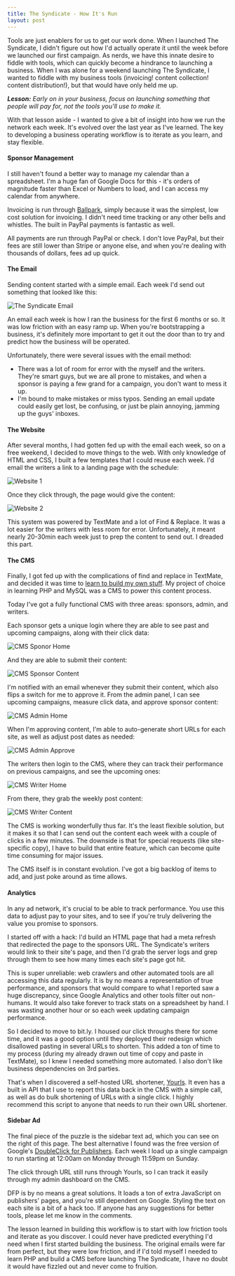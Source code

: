 ```yaml
---
title: The Syndicate - How It's Run
layout: post
---
```


Tools are just enablers for us to get our work done. When I launched The Syndicate, I didn't figure out how I'd actually operate it until the week before we launched our first campaign. As nerds, we have this innate desire to fiddle with tools, which can quickly become a hindrance to launching a business. When I was alone for a weekend launching The Syndicate, I wanted to fiddle with my business tools (invoicing! content collection! content distribution!), but that would have only held me up.

<em><strong>Lesson:</strong> Early on in your business, focus on launching something that people will pay for, not the tools you'll use to make it.</em>

With that lesson aside - I wanted to give a bit of insight into how we run the network each week. It's evolved over the last year as I've learned. The key to developing a business operating workflow is to iterate as you learn, and stay flexible.

#### Sponsor Management
I still haven't found a better way to manage my calendar than a spreadsheet. I'm a huge fan of Google Docs for this - it's orders of magnitude faster than Excel or Numbers to load, and I can access my calendar from anywhere.

Invoicing is run through [Ballpark](http://www.getballpark.com/), simply because it was the simplest, low cost solution for invoicing. I didn't need time tracking or any other bells and whistles. The built in PayPal payments is fantastic as well.

All payments are run through PayPal or check. I don't love PayPal, but their fees are still lower than Stripe or anyone else, and when you're dealing with thousands of dollars, fees ad up quick.

#### The Email
Sending content started with a simple email. Each week I'd send out something that looked like this:

![The Syndicate Email](http://behindcompanies.com/wp-content/uploads/2012/10/email.jpg)

An email each week is how I ran the business for the first 6 months or so. It was low friction with an easy ramp up. When you're bootstrapping a business, it's definitely more important to get it out the door than to try and predict how the business will be operated.

Unfortunately, there were several issues with the email method:

* There was a lot of room for error with the myself and the writers. They're smart guys, but we are all prone to mistakes, and when a sponsor is paying a few grand for a campaign, you don't want to mess it up.
* I'm bound to make mistakes or miss typos. Sending an email update could easily get lost, be confusing, or just be plain annoying, jamming up the guys' inboxes.

#### The Website
After several months, I had gotten fed up with the email each week, so on a free weekend, I decided to move things to the web. With only knowledge of HTML and CSS, I built a few templates that I could reuse each week. I'd email the writers a link to a landing page with the schedule:

![Website 1](http://behindcompanies.com/wp-content/uploads/2012/10/website1.jpg)

Once they click through, the page would give the content:

![Website 2](http://behindcompanies.com/wp-content/uploads/2012/10/website2.jpg)

This system was powered by TextMate and a lot of Find & Replace. It was a lot easier for the writers with less room for error. Unfortunately, it meant nearly 20-30min each week just to prep the content to send out. I dreaded this part.

#### The CMS
Finally, I got fed up with the complications of find and replace in TextMate, and decided it was time to [learn to build my own stuff](http://behindcompanies.com/2012/08/learning-programming-isnt-daunting/). My project of choice in learning PHP and MySQL was a CMS to power this content process.

Today I've got a fully functional CMS with three areas: sponsors, admin, and writers.

Each sponsor gets a unique login where they are able to see past and upcoming campaigns, along with their click data:

![CMS Sponor Home](http://behindcompanies.com/wp-content/uploads/2012/10/cms_sponsor.jpg)

And they are able to submit their content:

![CMS Sponsor Content](http://behindcompanies.com/wp-content/uploads/2012/10/cms_sponsor_content.jpg)

I'm notified with an email whenever they submit their content, which also flips a switch for me to approve it. From the admin panel, I can see upcoming campaigns, measure click data, and approve sponsor content:

![CMS Admin Home](http://behindcompanies.com/wp-content/uploads/2012/10/cms_admin_home.jpg)

When I'm approving content, I'm able to auto-generate short URLs for each site, as well as adjust post dates as needed:

![CMS Admin Approve](http://behindcompanies.com/wp-content/uploads/2012/10/cms_admin_approve.jpg)

The writers then login to the CMS, where they can track their performance on previous campaigns, and see the upcoming ones:

![CMS Writer Home](http://behindcompanies.com/wp-content/uploads/2012/10/cms_writer_home.jpg)

From there, they grab the weekly post content:

![CMS Writer Content](http://behindcompanies.com/wp-content/uploads/2012/10/cms_writer_content.jpg)

The CMS is working wonderfully thus far. It's the least flexible solution, but it makes it so that I can send out the content each week with a couple of clicks in a few minutes. The downside is that for special requests (like site-specific copy), I have to build that entire feature, which can become quite time consuming for major issues.

The CMS itself is in constant evolution. I've got a big backlog of items to add, and just poke around as time allows.

#### Analytics
In any ad network, it's crucial to be able to track performance. You use this data to adjust pay to your sites, and to see if you're truly delivering the value you promise to sponsors.

I started off with a hack: I'd build an HTML page that had a meta refresh that redirected the page to the sponsors URL. The Syndicate's writers would link to their site's page, and then I'd grab the server logs and grep through them to see how many times each site's page got hit.

This is super unreliable: web crawlers and other automated tools are all accessing this data regularly. It is by no means a representation of true performance, and sponsors that would compare to what I reported saw a huge discrepancy, since Google Analytics and other tools filter out non-humans. It would also take forever to track stats on a spreadsheet by hand. I was wasting another hour or so each week updating campaign performance.

So I decided to move to bit.ly. I housed our click throughs there for some time, and it was a good option until they deployed their redesign which disallowed pasting in several URLs to shorten. This added a ton of time to my process (during my already drawn out time of copy and paste in TextMate), so I knew I needed something more automated. I also don't like business dependencies on 3rd parties.

That's when I discovered a self-hosted URL shortener, [Yourls](http://yourls.org/). It even has a built in API that I use to report this data back in the CMS with a simple call, as well as do bulk shortening of URLs with a single click. I highly recommend this script to anyone that needs to run their own URL shortener.

#### Sidebar Ad
The final piece of the puzzle is the sidebar text ad, which you can see on the right of this page. The best alternative I found was the free version of Google's [DoubleClick for Publishers](http://google.com/dfp). Each week I load up a single campaign to run starting at 12:00am on Monday through 11:59pm on Sunday.

The click through URL still runs through Yourls, so I can track it easily through my admin dashboard on the CMS.

DFP is by no means a great solutions. It loads a ton of extra JavaScript on publishers' pages, and you're still dependent on Google. Styling the text on each site is a bit of a hack too. If anyone has any suggestions for better tools, please let me know in the comments.

The lesson learned in building this workflow is to start with low friction tools and iterate as you discover. I could never have predicted everything I'd need when I first started building the business. The original emails were far from perfect, but they were low friction, and if I'd told myself I needed to learn PHP and build a CMS before launching The Syndicate, I have no doubt it would have fizzled out and never come to fruition.
